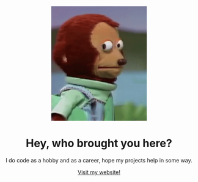 <div align="center">

<img src="https://github.com/Coalemus/Coalemus/blob/main/susgiphy.gif" alt="put that away" width="250" height="300">

# Hey, who brought you here?

I do code as a hobby and as a career, hope my projects help in some way.

<a href="https://wardo-portfolio.netlify.app">Visit my website!</a>
